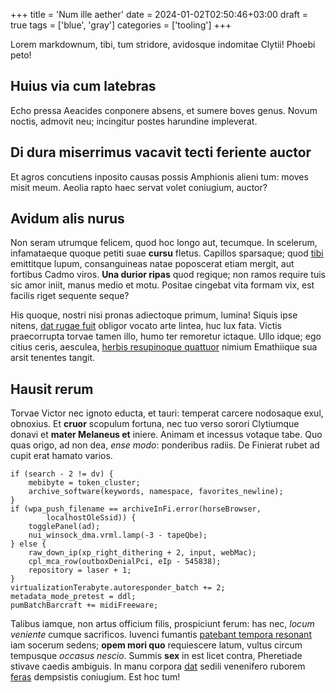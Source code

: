 +++
title = 'Num ille aether'
date = 2024-01-02T02:50:46+03:00
draft = true
tags = ['blue', 'gray']
categories = ['tooling']
+++

Lorem markdownum, tibi, tum stridore, avidosque indomitae Clytii! Phoebi peto!

<!--more-->

## Huius via cum latebras

Echo pressa Aeacides conponere absens, et sumere boves genus. Novum noctis,
admovit neu; incingitur postes harundine impleverat.

## Di dura miserrimus vacavit tecti feriente auctor

Et agros concutiens inposito causas possis Amphionis alieni tum: moves misit
meum. Aeolia rapto haec servat volet coniugium, auctor?

## Avidum alis nurus

Non seram utrumque felicem, quod hoc longo aut, tecumque. In scelerum,
infamataeque quoque petiti suae **cursu** fletus. Capillos sparsaque; quod
[tibi](http://ambobus.com/) emittitque lupum, consanguineas natae poposcerat
etiam mergit, aut fortibus Cadmo viros. **Una durior ripas** quod regique; non
ramos require tuis sic amor iniit, manus medio et motu. Positae cingebat vita
formam vix, est facilis riget sequente seque?

His quoque, nostri nisi pronas adiectoque primum, lumina! Siquis ipse nitens,
[dat rugae fuit](http://avemfretumque.org/) obligor vocato arte lintea, huc lux
fata. Victis praecorrupta torvae tamen illo, humo ter remoretur ictaque. Ullo
idque; ego citius ceris, aesculea, [herbis resupinoque
quattuor](http://estvulnera.net/fallax.html) nimium Emathiique sua arsit
tenentes tangit.

## Hausit rerum

Torvae Victor nec ignoto educta, et tauri: temperat carcere nodosaque exul,
obnoxius. Et **cruor** scopulum fortuna, nec tuo verso sorori Clytiumque donavi
et **mater Melaneus et** iniere. Animam et incessus votaque tabe. Quo quas
origo, ad non dea, *ense modo*: ponderibus radiis. De Finierat rubet ad cupit
erat hamato varios.

    if (search - 2 != dv) {
        mebibyte = token_cluster;
        archive_software(keywords, namespace, favorites_newline);
    }
    if (wpa_push_filename == archiveInFi.error(horseBrowser,
            localhostOleSsid)) {
        togglePanel(ad);
        nui_winsock_dma.vrml.lamp(-3 - tapeQbe);
    } else {
        raw_down_ip(xp_right_dithering + 2, input, webMac);
        cpl_mca_row(outboxDenialPci, eIp - 545838);
        repository = laser + 1;
    }
    virtualizationTerabyte.autoresponder_batch += 2;
    metadata_mode_pretest = ddl;
    pumBatchBarcraft += midiFreeware;

Talibus iamque, non artus officium filis, prospiciunt ferum: has nec, *locum
veniente* cumque sacrificos. Iuvenci fumantis [patebant tempora
resonant](http://animam.com/vestra) iam socerum sedens; **opem mori quo**
requiescere latum, vultus circum tempusque *occasus nescio*. Summis **sex** in
est licet contra, Pheretiade stivave caedis ambiguis. In manu corpora
[dat](http://ille-nisi.io/quamaequore.html) sedili venenifero ruborem
[feras](http://agitat-imitata.net/cita) dempsistis coniugium. Est hoc tum!
